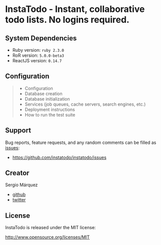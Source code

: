 # InstaTodo - Instant, collaborative todo lists. No logins required.

## System Dependencies

* Ruby version: `ruby 2.3.0`
* RoR version: `5.0.0-beta3`
* ReactJS version: `0.14.7`

## Configuration

> * Configuration
> * Database creation
> * Database initialization
> * Services (job queues, cache servers, search engines, etc.)
> * Deployment instructions
> * How to run the test suite

## Support

Bug reports, feature requests, and any random comments can be filled as
 [issues](https://github.com/instatodo/instatodo/issues):

* https://github.com/instatodo/instatodo/issues

## Creator
Sergio Márquez
  * [github](https://github.com/smarquez1)
  * [twitter](https://twitter.com/SergioDMarquez)

## License

InstaTodo is released under the MIT license:

http://www.opensource.org/licenses/MIT
